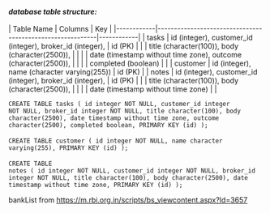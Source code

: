 ***database table structure:***<br/><br/>
| Table Name | Columns                                                   | Key        |
|------------|-----------------------------------------------------------|------------|
| tasks      | id (integer), customer_id (integer), broker_id (integer),  | id (PK)    |
|            | title (character(100)), body (character(2500)),           |            |
|            | date (timestamp without time zone), outcome (character(2500)), |          |
|            | completed (boolean)                                      |            |
| customer   | id (integer), name (character varying(255))               | id (PK)    |
| notes      | id (integer), customer_id (integer), broker_id (integer),  | id (PK)    |
|            | title (character(100)), body (character(2500)),           |            |
|            | date (timestamp without time zone)                        |            |
<br/>

<code>CREATE TABLE tasks (
    id integer NOT NULL,
    customer_id integer NOT NULL,
    broker_id integer NOT NULL,
    title character(100),
    body character(2500),
    date timestamp without time zone,
    outcome character(2500),
    completed boolean,
    PRIMARY KEY (id)
);</code><br/><br/>
<code>CREATE TABLE customer (
    id integer NOT NULL,
    name character varying(255),
    PRIMARY KEY (id)
);</code><br/><br/>
<code>CREATE TABLE notes (
    id integer NOT NULL,
    customer_id integer NOT NULL,
    broker_id integer NOT NULL,
    title character(100),
    body character(2500),
    date timestamp without time zone,
    PRIMARY KEY (id)
);</code><br/>

bankList from  https://m.rbi.org.in/scripts/bs_viewcontent.aspx?Id=3657